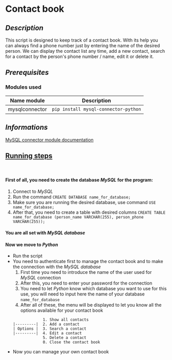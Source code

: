 # Contact book

## <i>Description</i>

This script is designed to keep track of a contact book. With its help you can always find a phone number just by entering the name of the desired person. We can display the contact list any time, add a new contact, search for a contact by the person's phone number / name, edit it or delete it.

## <i>Prerequisites</i>
### Modules used 
|  Name module   |             Description              |
|:--------------:|:------------------------------------:|
| mysqlconnector | `pip install mysql-connector-python` |

## <i>Informations</i>

[MySQL connector module documentation](https://dev.mysql.com/doc/connector-python/en/)

## <u>Running steps</u>
<br>

#### **First of all, you need to create the database *MySQL* for the program:**
  1. Connect to *MySQL*
  2. Run the command `CREATE DATABASE name_for_database;`
  3. Make sure you are running the desired database, use command `USE name_for_database;`
  4. After that, you need to create a table with desired columns `CREATE TABLE name_for_database (person_name VARCHAR(255), person_phone VARCHAR(255));`
#### **You are all set with *MySQL database***
#### **Now we move to *Python***  
- Run the script
- You need to authenticate first to manage the contact book and to make the connection with the *MySQL database*
  1. First time you need to introduce the name of the user used for *MySQL* connection
  2. After this, you need to enter your password for the connection
  3. You need to let *Python* know which database you want to use for this use, you will need to input here the name of your database `name_for_database`
  4. After all of these, the menu will be displayed to let you know all the options available for your contact book
  ```
               1. Show all contacts
  |---------|  2. Add a contact
  | Options |  3. Search a contact
  |---------|  4. Edit a contact
               5. Delete a contact
               0. Close the contact book
  ```
- Now you can manage your own contact book